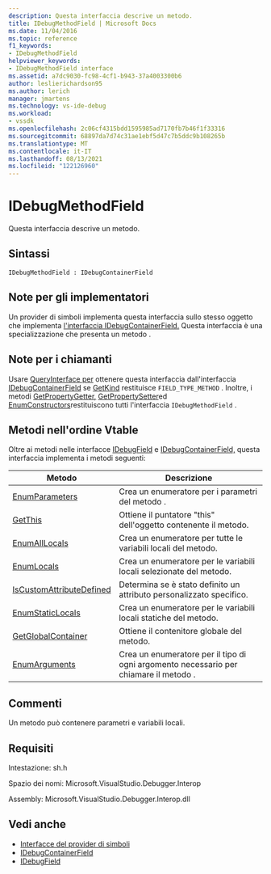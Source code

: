 ```yaml
---
description: Questa interfaccia descrive un metodo.
title: IDebugMethodField | Microsoft Docs
ms.date: 11/04/2016
ms.topic: reference
f1_keywords:
- IDebugMethodField
helpviewer_keywords:
- IDebugMethodField interface
ms.assetid: a7dc9030-fc98-4cf1-b943-37a4003300b6
author: leslierichardson95
ms.author: lerich
manager: jmartens
ms.technology: vs-ide-debug
ms.workload:
- vssdk
ms.openlocfilehash: 2c06cf4315bdd1595985ad7170fb7b46f1f33316
ms.sourcegitcommit: 68897da7d74c31ae1ebf5d47c7b5ddc9b108265b
ms.translationtype: MT
ms.contentlocale: it-IT
ms.lasthandoff: 08/13/2021
ms.locfileid: "122126960"
---
```

# <a name="idebugmethodfield"></a>IDebugMethodField
Questa interfaccia descrive un metodo.

## <a name="syntax"></a>Sintassi

```
IDebugMethodField : IDebugContainerField
```

## <a name="notes-for-implementers"></a>Note per gli implementatori
 Un provider di simboli implementa questa interfaccia sullo stesso oggetto che implementa [l'interfaccia IDebugContainerField.](../../../extensibility/debugger/reference/idebugcontainerfield.md) Questa interfaccia è una specializzazione che presenta un metodo .

## <a name="notes-for-callers"></a>Note per i chiamanti
 Usare [QueryInterface per](/cpp/atl/queryinterface) ottenere questa interfaccia dall'interfaccia [IDebugContainerField](../../../extensibility/debugger/reference/idebugcontainerfield.md) se [GetKind](../../../extensibility/debugger/reference/idebugfield-getkind.md) restituisce `FIELD_TYPE_METHOD` . Inoltre, i metodi [GetPropertyGetter,](../../../extensibility/debugger/reference/idebugpropertyfield-getpropertygetter.md) [GetPropertySetter](../../../extensibility/debugger/reference/idebugpropertyfield-getpropertysetter.md)ed [EnumConstructors](../../../extensibility/debugger/reference/idebugclassfield-enumconstructors.md)restituiscono tutti l'interfaccia `IDebugMethodField` .

## <a name="methods-in-vtable-order"></a>Metodi nell'ordine Vtable
 Oltre ai metodi nelle interfacce [IDebugField](../../../extensibility/debugger/reference/idebugfield.md) e [IDebugContainerField,](../../../extensibility/debugger/reference/idebugcontainerfield.md) questa interfaccia implementa i metodi seguenti:

|Metodo|Descrizione|
|------------|-----------------|
|[EnumParameters](../../../extensibility/debugger/reference/idebugmethodfield-enumparameters.md)|Crea un enumeratore per i parametri del metodo .|
|[GetThis](../../../extensibility/debugger/reference/idebugmethodfield-getthis.md)|Ottiene il puntatore "this" dell'oggetto contenente il metodo.|
|[EnumAllLocals](../../../extensibility/debugger/reference/idebugmethodfield-enumalllocals.md)|Crea un enumeratore per tutte le variabili locali del metodo.|
|[EnumLocals](../../../extensibility/debugger/reference/idebugmethodfield-enumlocals.md)|Crea un enumeratore per le variabili locali selezionate del metodo.|
|[IsCustomAttributeDefined](../../../extensibility/debugger/reference/idebugmethodfield-iscustomattributedefined.md)|Determina se è stato definito un attributo personalizzato specifico.|
|[EnumStaticLocals](../../../extensibility/debugger/reference/idebugmethodfield-enumstaticlocals.md)|Crea un enumeratore per le variabili locali statiche del metodo.|
|[GetGlobalContainer](../../../extensibility/debugger/reference/idebugmethodfield-getglobalcontainer.md)|Ottiene il contenitore globale del metodo.|
|[EnumArguments](../../../extensibility/debugger/reference/idebugmethodfield-enumarguments.md)|Crea un enumeratore per il tipo di ogni argomento necessario per chiamare il metodo .|

## <a name="remarks"></a>Commenti
 Un metodo può contenere parametri e variabili locali.

## <a name="requirements"></a>Requisiti
 Intestazione: sh.h

 Spazio dei nomi: Microsoft.VisualStudio.Debugger.Interop

 Assembly: Microsoft.VisualStudio.Debugger.Interop.dll

## <a name="see-also"></a>Vedi anche
- [Interfacce del provider di simboli](../../../extensibility/debugger/reference/symbol-provider-interfaces.md)
- [IDebugContainerField](../../../extensibility/debugger/reference/idebugcontainerfield.md)
- [IDebugField](../../../extensibility/debugger/reference/idebugfield.md)
